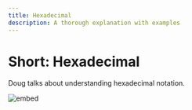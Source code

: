 ```yaml
---
title: Hexadecimal
description: A thorough explanation with examples
---
```


# Short: Hexadecimal

Doug talks about understanding hexadecimal notation.

![embed](https://www.youtube.com/embed/u_atXp-NF6w)
